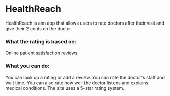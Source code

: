 # HealthReach

HealthReach is ann app that allows users to rate doctors after their visit and give their 2 cents on the doctor.
<h3>What the rating is based on:</h3> Online patient satisfaction reviews.
<h3>What you can do:</h3> You can look up a rating or add a review. You can rate the doctor's staff and wait time. You can also rate how well the doctor listens and explains medical conditions. The site uses a 5-star rating system.


